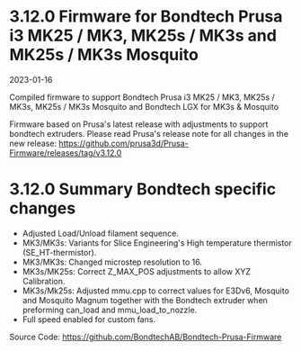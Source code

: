 
# 3.12.0 Firmware for Bondtech Prusa i3 MK25 / MK3,  MK25s / MK3s and MK25s / MK3s Mosquito

2023-01-16

Compiled firmware to support Bondtech Prusa i3 MK25 / MK3, MK25s / MK3s, MK25s / MK3s Mosquito and Bondtech LGX for MK3s & Mosquito

Firmware based on Prusa's latest release with adjustments to support bondtech extruders. Please read Prusa's release note for all changes in the new release: https://github.com/prusa3d/Prusa-Firmware/releases/tag/v3.12.0

# 3.12.0 Summary Bondtech specific changes

- Adjusted Load/Unload filament sequence.
- MK3/MK3s: Variants for Slice Engineering's High temperature thermistor (SE_HT-thermistor).
- MK3/MK3s: Changed microstep resolution to 16.
- MK3s/MK25s: Correct Z_MAX_POS adjustments to allow XYZ Calibration.
- MK3s/Mk25s: Adjusted mmu.cpp to correct values for E3Dv6, Mosquito and Mosquito Magnum together with the Bondtech extruder when preforming can_load and mmu_load_to_nozzle.
- Full speed enabled for custom fans.

Source Code: https://github.com/BondtechAB/Bondtech-Prusa-Firmware

